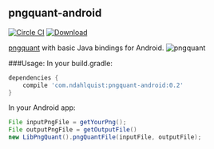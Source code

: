 ## pngquant-android
[![Circle CI](https://circleci.com/gh/ndahlquist/pngquant-android.svg?style=svg)](https://circleci.com/gh/ndahlquist/pngquant-android)
[![Download](https://api.bintray.com/packages/ndahlquist/maven/pngquant-android/images/download.svg) ](https://bintray.com/ndahlquist/maven/pngquant-android/_latestVersion)

[pngquant](https://pngquant.org/) with basic Java bindings for Android.
![pngquant](https://pngquant.org/pngquant-logo.png)

###Usage:
In your build.gradle:
```groovy
dependencies {
    compile 'com.ndahlquist:pngquant-android:0.2'
}

```

In your Android app:
```java
File inputPngFile = getYourPng();
File outputPngFile = getOutputFile()
new LibPngQuant().pngQuantFile(inputFile, outputFile);
```
